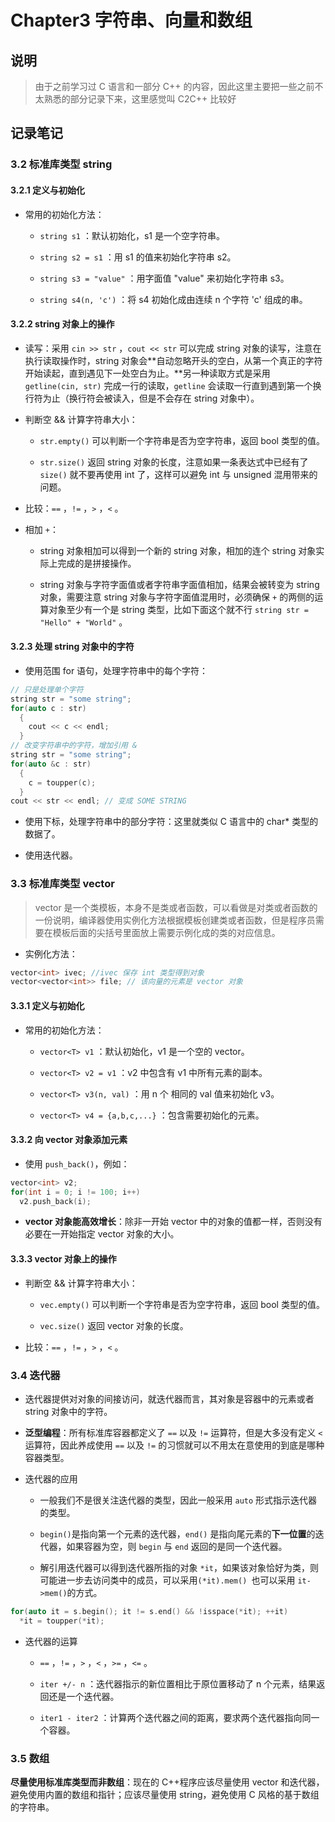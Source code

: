 # Chapter3 字符串、向量和数组

## 说明

> 由于之前学习过 C 语言和一部分 C++ 的内容，因此这里主要把一些之前不太熟悉的部分记录下来，这里感觉叫 C2C++ 比较好

## 记录笔记

### 3.2 标准库类型 string

#### 3.2.1 定义与初始化

- 常用的初始化方法：

  - `string s1` ：默认初始化，s1 是一个空字符串。

  - `string s2 = s1` ：用 s1 的值来初始化字符串 s2。

  - `string s3 = "value"` ：用字面值 "value" 来初始化字符串 s3。

  - `string s4(n, 'c')` ：将 s4 初始化成由连续 n 个字符 'c' 组成的串。

#### 3.2.2 string 对象上的操作

- 读写：采用 `cin >> str` ，`cout << str` 可以完成 string 对象的读写，注意在执行读取操作时，string 对象会**自动忽略开头的空白，从第一个真正的字符开始读起，直到遇见下一处空白为止。**另一种读取方式是采用 `getline(cin, str)` 完成一行的读取，`getline` 会读取一行直到遇到第一个换行符为止（换行符会被读入，但是不会存在 string 对象中）。

- 判断空 && 计算字符串大小：

  - `str.empty()` 可以判断一个字符串是否为空字符串，返回 bool 类型的值。

  - `str.size()` 返回 string 对象的长度，注意如果一条表达式中已经有了 `size()` 就不要再使用 int 了，这样可以避免 int 与 unsigned 混用带来的问题。

- 比较：`==` ，`!=` ，`>` ，`<` 。

- 相加 `+`：

  - string 对象相加可以得到一个新的 string 对象，相加的连个 string 对象实际上完成的是拼接操作。

  - string 对象与字符字面值或者字符串字面值相加，结果会被转变为 string 对象，需要注意 string 对象与字符字面值混用时，必须确保 `+` 的两侧的运算对象至少有一个是 string 类型，比如下面这个就不行 `string str = "Hello" + "World"` 。

#### 3.2.3 处理 string 对象中的字符

- 使用范围 for 语句，处理字符串中的每个字符：

```C++
// 只是处理单个字符
string str = "some string";
for(auto c : str)
  {
    cout << c << endl;
  }
// 改变字符串中的字符，增加引用 &
string str = "some string";
for(auto &c : str)
  {
    c = toupper(c);
  }
cout << str << endl; // 变成 SOME STRING
```

- 使用下标，处理字符串中的部分字符：这里就类似 C 语言中的 char\* 类型的数据了。

- 使用迭代器。

### 3.3 标准库类型 vector

> &#x20;vector 是一个类模板，本身不是类或者函数，可以看做是对类或者函数的一份说明，编译器使用实例化方法根据模板创建类或者函数，但是程序员需要在模板后面的尖括号里面放上需要示例化成的类的对应信息。

- 实例化方法：

```C++
vector<int> ivec; //ivec 保存 int 类型得到对象
vector<vector<int>> file; // 该向量的元素是 vector 对象
```

#### 3.3.1 定义与初始化

- 常用的初始化方法：

  - `vector<T> v1` ：默认初始化，v1 是一个空的 vector。

  - `vector<T> v2 = v1` ：v2 中包含有 v1 中所有元素的副本。

  - `vector<T> v3(n, val)` ：用 n 个 相同的 val 值来初始化 v3。

  - `vector<T> v4 = {a,b,c,...}` ：包含需要初始化的元素。

#### 3.3.2 向 vector 对象添加元素

- 使用 `push_back()`，例如：

```c++
vector<int> v2;
for(int i = 0; i != 100; i++)
  v2.push_back(i);
```

- **vector 对象能高效增长**：除非一开始 vector 中的对象的值都一样，否则没有必要在一开始指定 vector 对象的大小。

#### 3.3.3 vector 对象上的操作

- 判断空 && 计算字符串大小：

  - `vec.empty()` 可以判断一个字符串是否为空字符串，返回 bool 类型的值。

  - `vec.size()` 返回 vector 对象的长度。

- 比较：`==` ，`!=` ，`>` ，`<` 。

### 3.4 迭代器

- 迭代器提供对对象的间接访问，就迭代器而言，其对象是容器中的元素或者 string 对象中的字符。

- **泛型编程**：所有标准库容器都定义了 `==` 以及 `!=` 运算符，但是大多没有定义 `<` 运算符，因此养成使用 `==` 以及 `!=` 的习惯就可以不用太在意使用的到底是哪种容器类型。

- 迭代器的应用

  - 一般我们不是很关注迭代器的类型，因此一般采用 `auto` 形式指示迭代器的类型。

  - `begin()`是指向第一个元素的迭代器，`end()` 是指向尾元素的**下一位置**的迭代器，如果容器为空，则 `begin` 与 `end` 返回的是同一个迭代器。

  - 解引用迭代器可以得到迭代器所指的对象 `*it`，如果该对象恰好为类，则可能进一步去访问类中的成员，可以采用`(*it).mem() `也可以采用 `it->mem()`的方式。

```C++
for(auto it = s.begin(); it != s.end() && !isspace(*it); ++it)
  *it = toupper(*it);
```

- 迭代器的运算

  - `==` ，`!=` ，`>` ，`<` ，`>=` ，`<=` 。

  - `iter +/- n` ：迭代器指示的新位置相比于原位置移动了 n 个元素，结果返回还是一个迭代器。

  - `iter1 - iter2` ：计算两个迭代器之间的距离，要求两个迭代器指向同一个容器。

### 3.5 数组

**尽量使用标准库类型而非数组**：现在的 C++程序应该尽量使用 vector 和迭代器，避免使用内置的数组和指针；应该尽量使用 string，避免使用 C 风格的基于数组的字符串。

